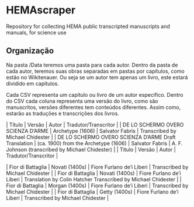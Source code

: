 # HEMAscraper
Repository for collecting HEMA public transcripted manuscripts and manuals, for science use

## Organização
Na pasta /Data teremos uma pasta para cada autor.
Dentro da pasta de cada autor, teremos suas obras separadas em pastas por capítulos, como estão no Wikitenauer. Ou seja se um autor tem apenas um livro, este estará dividido em capítulos.

Cada CSV representa um capítulo ou livro de um autor especifico.
Dentro do CSV cada coluna representa uma versão do livro, como são manuscritos, versões diferentes tem conteúdos diferentes. Assim como, estarão as traduções e transcrições dos livros.

| Título    | Versão | Autor | Tradutor/Transcritor | 
| DE LO SCHERMO OVERO SCIENZA D’ARME    | Archetype (1606) | Salvator Fabris | Transcribed by Michael Chidester |
| DE LO SCHERMO OVERO SCIENZA D’ARME Draft Translation  | (ca. 1900) from the Archetype (1606) | Salvator Fabris | A. F. Johnson (transcribed by Michael Chidester) |
| Título    | Versão | Autor | Tradutor/Transcritor | 

| Fior di Battaglia    | Novati (1400s) | Fiore Furlano de’i Liberi | Transcribed by Michael Chidester | 
| Fior di Battaglia    | Novati (1400s) | Fiore Furlano de’i Liberi | Translation by Colin Hatcher Transcribed by Michael Chidester | 
| Fior di Battaglia    | Morgan (1400s) | Fiore Furlano de’i Liberi | Transcribed by Michael Chidester | 
| Fior di Battaglia    | Getty (1400s) | Fiore Furlano de’i Liberi | Transcribed by Michael Chidester | 






